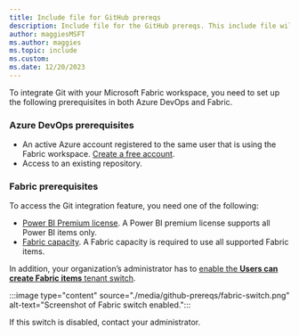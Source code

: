 ```yaml
---
title: Include file for GitHub prereqs
description: Include file for the GitHub prereqs. This include file will be referenced in this repo and also in an article in the Power BI repo.
author: maggiesMSFT
ms.author: maggies
ms.topic: include
ms.custom: 
ms.date: 12/20/2023
---
```

To integrate Git with your Microsoft Fabric workspace, you need to set up the following prerequisites in both Azure DevOps and Fabric.

### Azure DevOps prerequisites

- An active Azure account registered to the same user that is using the Fabric workspace. [Create a free account](https://azure.microsoft.com/products/devops/).
- Access to an existing repository.

### Fabric prerequisites

To access the Git integration feature, you need one of the following:

- [Power BI Premium license](/power-bi/enterprise/service-premium-what-is). A Power BI premium license supports all Power BI items only.
- [Fabric capacity](/fabric/enterprise/licenses#capacity-and-skus). A Fabric capacity is required to use all supported Fabric items.

In addition, your organization’s administrator has to [enable the **Users can create Fabric items** tenant switch](/fabric/admin/about-tenant-settings#how-to-get-to-the-tenant-settings).

:::image type="content" source="./media/github-prereqs/fabric-switch.png" alt-text="Screenshot of Fabric switch enabled.":::

If this switch is disabled, contact your administrator.
